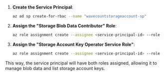 1. **Create the Service Principal**:

   ```sh
   az ad sp create-for-rbac --name "wavecountstorageaccount-sp"
   ```

2. **Assign the "Storage Blob Data Contributor" Role**:

   ```sh
   az role assignment create --assignee <service-principal-id> --role "Storage Blob Data Contributor" --scope "/subscriptions/<subscription-id/resourceGroups/<resource-group-name>/providers/Microsoft.Storage/storageAccounts/<storage-name>"
   ```

3. **Assign the "Storage Account Key Operator Service Role"**:
   ```sh
   az role assignment create --assignee <service-principal-id> --role "Storage Account Key Operator Service Role" --scope "/subscriptions/<subscription-id/resourceGroups/<resource-group-name>/providers/Microsoft.Storage/storageAccounts/<storage-name>"
   ```

This way, the service principal will have both roles assigned, allowing it to manage blob data and list storage account keys.
